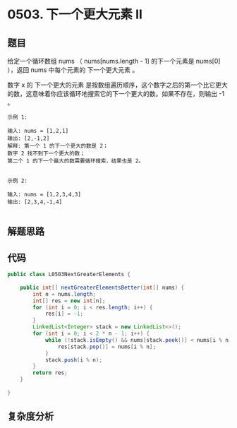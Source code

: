 # 0503. 下一个更大元素 II

## 题目
给定一个循环数组 nums （ nums[nums.length - 1] 的下一个元素是 nums[0] ），返回 nums 中每个元素的 下一个更大元素 。

数字 x 的 下一个更大的元素 是按数组遍历顺序，这个数字之后的第一个比它更大的数，这意味着你应该循环地搜索它的下一个更大的数。如果不存在，则输出 -1 。



```
示例 1:

输入: nums = [1,2,1]
输出: [2,-1,2]
解释: 第一个 1 的下一个更大的数是 2；
数字 2 找不到下一个更大的数； 
第二个 1 的下一个最大的数需要循环搜索，结果也是 2。


示例 2:

输入: nums = [1,2,3,4,3]
输出: [2,3,4,-1,4]


```

## 解题思路


## 代码
```java
public class L0503NextGreaterElements {
        
    public int[] nextGreaterElementsBetter(int[] nums) {
        int n = nums.length;
        int[] res = new int[n];
        for (int i = 0; i < res.length; i++) {
            res[i] = -1;
        }
        LinkedList<Integer> stack = new LinkedList<>();
        for (int i = 0; i < 2 * n - 1; i++) {
            while (!stack.isEmpty() && nums[stack.peek()] < nums[i % n]) {
                res[stack.pop()] = nums[i % n];
            }
            stack.push(i % n);
        }
        return res;
    }
    
}
```

## 复杂度分析

